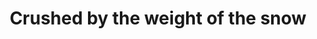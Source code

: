 ---
layout: post
title:  "Crushed by the weight of the snow"
description: We learned a lesson about careful parking in the lot at Truckee Labs. A huge amount of snow has accumulated in the trees over the past few days and last night a big chunk fell down onto Monica's car, crushing the roof and smashing the windshield. Fortunately nobody was hurt!
categories: events
img: car-crush.jpg #TODO Get one
color: FF6F00
previewonly: true
---